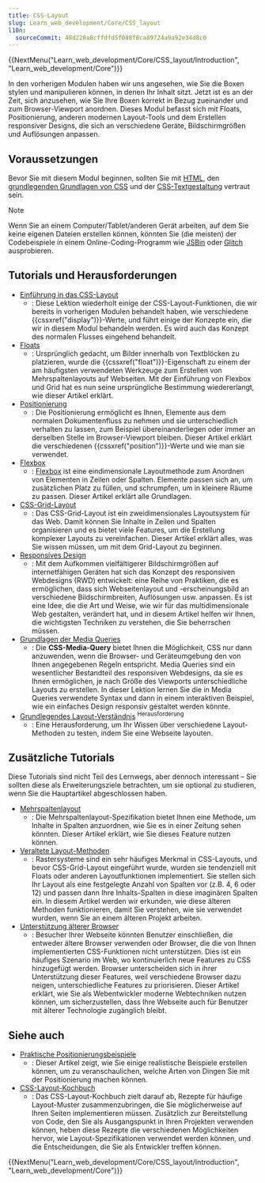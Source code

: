 ```yaml
---
title: CSS-Layout
slug: Learn_web_development/Core/CSS_layout
l10n:
  sourceCommit: 48d220a8cffdfd5f088f8ca89724a9a92e34d8c0
---
```


{{NextMenu("Learn_web_development/Core/CSS_layout/Introduction", "Learn_web_development/Core")}}

In den vorherigen Modulen haben wir uns angesehen, wie Sie die Boxen stylen und manipulieren können, in denen Ihr Inhalt sitzt. Jetzt ist es an der Zeit, sich anzusehen, wie Sie Ihre Boxen korrekt in Bezug zueinander und zum Browser-Viewport anordnen. Dieses Modul befasst sich mit Floats, Positionierung, anderen modernen Layout-Tools und dem Erstellen responsiver Designs, die sich an verschiedene Geräte, Bildschirmgrößen und Auflösungen anpassen.

## Voraussetzungen

Bevor Sie mit diesem Modul beginnen, sollten Sie mit [HTML](/de/docs/Learn_web_development/Core/Structuring_content), den [grundlegenden Grundlagen von CSS](/de/docs/Learn_web_development/Core/Styling_basics) und der [CSS-Textgestaltung](/de/docs/Learn_web_development/Core/Text_styling) vertraut sein.

> [!NOTE]
> Wenn Sie an einem Computer/Tablet/anderen Gerät arbeiten, auf dem Sie keine eigenen Dateien erstellen können, könnten Sie (die meisten) der Codebeispiele in einem Online-Coding-Programm wie [JSBin](https://jsbin.com/) oder [Glitch](https://glitch.com/) ausprobieren.

## Tutorials und Herausforderungen

- [Einführung in das CSS-Layout](/de/docs/Learn_web_development/Core/CSS_layout/Introduction)
  - : Diese Lektion wiederholt einige der CSS-Layout-Funktionen, die wir bereits in vorherigen Modulen behandelt haben, wie verschiedene {{cssxref("display")}}-Werte, und führt einige der Konzepte ein, die wir in diesem Modul behandeln werden. Es wird auch das Konzept des normalen Flusses eingehend behandelt.
- [Floats](/de/docs/Learn_web_development/Core/CSS_layout/Floats)
  - : Ursprünglich gedacht, um Bilder innerhalb von Textblöcken zu platzieren, wurde die {{cssxref("float")}}-Eigenschaft zu einem der am häufigsten verwendeten Werkzeuge zum Erstellen von Mehrspaltenlayouts auf Webseiten. Mit der Einführung von Flexbox und Grid hat es nun seine ursprüngliche Bestimmung wiedererlangt, wie dieser Artikel erklärt.
- [Positionierung](/de/docs/Learn_web_development/Core/CSS_layout/Positioning)
  - : Die Positionierung ermöglicht es Ihnen, Elemente aus dem normalen Dokumentenfluss zu nehmen und sie unterschiedlich verhalten zu lassen, zum Beispiel übereinanderliegen oder immer an derselben Stelle im Browser-Viewport bleiben. Dieser Artikel erklärt die verschiedenen {{cssxref("position")}}-Werte und wie man sie verwendet.
- [Flexbox](/de/docs/Learn_web_development/Core/CSS_layout/Flexbox)
  - : [Flexbox](/de/docs/Web/CSS/CSS_flexible_box_layout/Typical_use_cases_of_flexbox) ist eine eindimensionale Layoutmethode zum Anordnen von Elementen in Zeilen oder Spalten. Elemente passen sich an, um zusätzlichen Platz zu füllen, und schrumpfen, um in kleinere Räume zu passen. Dieser Artikel erklärt alle Grundlagen.
- [CSS-Grid-Layout](/de/docs/Learn_web_development/Core/CSS_layout/Grids)
  - : Das CSS-Grid-Layout ist ein zweidimensionales Layoutsystem für das Web. Damit können Sie Inhalte in Zeilen und Spalten organisieren und es bietet viele Features, um die Erstellung komplexer Layouts zu vereinfachen. Dieser Artikel erklärt alles, was Sie wissen müssen, um mit dem Grid-Layout zu beginnen.
- [Responsives Design](/de/docs/Learn_web_development/Core/CSS_layout/Responsive_Design)
  - : Mit dem Aufkommen vielfältigerer Bildschirmgrößen auf internetfähigen Geräten hat sich das Konzept des responsiven Webdesigns (RWD) entwickelt: eine Reihe von Praktiken, die es ermöglichen, dass sich Webseitenlayout und -erscheinungsbild an verschiedene Bildschirmbreiten, Auflösungen usw. anpassen. Es ist eine Idee, die die Art und Weise, wie wir für das multidimensionale Web gestalten, verändert hat, und in diesem Artikel helfen wir Ihnen, die wichtigsten Techniken zu verstehen, die Sie beherrschen müssen.
- [Grundlagen der Media Queries](/de/docs/Learn_web_development/Core/CSS_layout/Media_queries)
  - : Die **CSS-Media-Query** bietet Ihnen die Möglichkeit, CSS nur dann anzuwenden, wenn die Browser- und Geräteumgebung den von Ihnen angegebenen Regeln entspricht. Media Queries sind ein wesentlicher Bestandteil des responsiven Webdesigns, da sie es Ihnen ermöglichen, je nach Größe des Viewports unterschiedliche Layouts zu erstellen. In dieser Lektion lernen Sie die in Media Queries verwendete Syntax und dann in einem interaktiven Beispiel, wie ein einfaches Design responsiv gestaltet werden könnte.
- [Grundlegendes Layout-Verständnis](/de/docs/Learn_web_development/Core/CSS_layout/Fundamental_Layout_Comprehension) <sup>Herausforderung</sup>
  - : Eine Herausforderung, um Ihr Wissen über verschiedene Layout-Methoden zu testen, indem Sie eine Webseite layouten.

## Zusätzliche Tutorials

Diese Tutorials sind nicht Teil des Lernwegs, aber dennoch interessant – Sie sollten diese als Erweiterungsziele betrachten, um sie optional zu studieren, wenn Sie die Hauptartikel abgeschlossen haben.

- [Mehrspaltenlayout](/de/docs/Learn_web_development/Core/CSS_layout/Multiple-column_Layout)
  - : Die Mehrspaltenlayout-Spezifikation bietet Ihnen eine Methode, um Inhalte in Spalten anzuordnen, wie Sie es in einer Zeitung sehen könnten. Dieser Artikel erklärt, wie Sie dieses Feature nutzen können.
- [Veraltete Layout-Methoden](/de/docs/Learn_web_development/Core/CSS_layout/Legacy_Layout_Methods)
  - : Rastersysteme sind ein sehr häufiges Merkmal in CSS-Layouts, und bevor CSS-Grid-Layout eingeführt wurde, wurden sie tendenziell mit Floats oder anderen Layoutfunktionen implementiert. Sie stellen sich Ihr Layout als eine festgelegte Anzahl von Spalten vor (z.B. 4, 6 oder 12) und passen dann Ihre Inhalts-Spalten in diese imaginären Spalten ein. In diesem Artikel werden wir erkunden, wie diese älteren Methoden funktionieren, damit Sie verstehen, wie sie verwendet wurden, wenn Sie an einem älteren Projekt arbeiten.
- [Unterstützung älterer Browser](/de/docs/Learn_web_development/Core/CSS_layout/Supporting_Older_Browsers)
  - : Besucher Ihrer Webseite könnten Benutzer einschließen, die entweder ältere Browser verwenden oder Browser, die die von Ihnen implementierten CSS-Funktionen nicht unterstützen. Dies ist ein häufiges Szenario im Web, wo kontinuierlich neue Features zu CSS hinzugefügt werden. Browser unterscheiden sich in ihrer Unterstützung dieser Features, weil verschiedene Browser dazu neigen, unterschiedliche Features zu priorisieren. Dieser Artikel erklärt, wie Sie als Webentwickler moderne Webtechniken nutzen können, um sicherzustellen, dass Ihre Webseite auch für Benutzer mit älterer Technologie zugänglich bleibt.

## Siehe auch

- [Praktische Positionierungsbeispiele](/de/docs/Learn_web_development/Core/CSS_layout/Practical_positioning_examples)
  - : Dieser Artikel zeigt, wie Sie einige realistische Beispiele erstellen können, um zu veranschaulichen, welche Arten von Dingen Sie mit der Positionierung machen können.
- [CSS-Layout-Kochbuch](/de/docs/Web/CSS/Layout_cookbook)
  - : Das CSS-Layout-Kochbuch zielt darauf ab, Rezepte für häufige Layout-Muster zusammenzubringen, die Sie möglicherweise auf Ihren Seiten implementieren müssen. Zusätzlich zur Bereitstellung von Code, den Sie als Ausgangspunkt in Ihren Projekten verwenden können, heben diese Rezepte die verschiedenen Möglichkeiten hervor, wie Layout-Spezifikationen verwendet werden können, und die Entscheidungen, die Sie als Entwickler treffen können.

{{NextMenu("Learn_web_development/Core/CSS_layout/Introduction", "Learn_web_development/Core")}}

